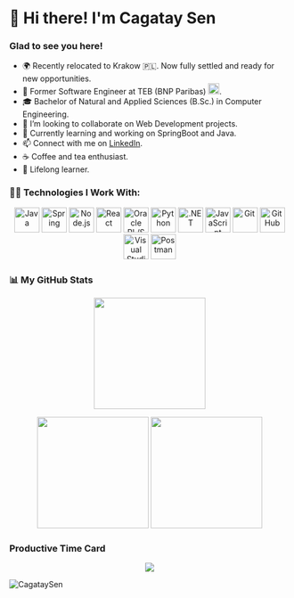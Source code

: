 <h1 align="left">👋 Hi there! I'm Cagatay Sen</h1>
<h3 align="left">Glad to see you here!</h3>

- 🌍 Recently relocated to Krakow 🇵🇱. Now fully settled and ready for new opportunities.
- 💼 Former Software Engineer at TEB (BNP Paribas) <img src="https://www.vectorlogo.zone/logos/bnpparibas/bnpparibas-icon.svg" alt="BNP Paribas" width="20" height="20"/>.
- 🎓 Bachelor of Natural and Applied Sciences (B.Sc.) in Computer Engineering.
- 👯 I’m looking to collaborate on Web Development projects.
- 🌱 Currently learning and working on SpringBoot and Java.
- 📫 Connect with me on [LinkedIn](https://www.linkedin.com/in/cagataysen/).
- ☕ Coffee and tea enthusiast.
- 📖 Lifelong learner.

### 🧑‍💻 Technologies I Work With:

<p align="center">
  <img src="https://www.vectorlogo.zone/logos/java/java-icon.svg" alt="Java" width="45" height="45"/>     
  <img src="https://www.vectorlogo.zone/logos/springio/springio-icon.svg" alt="Spring" width="45" height="45"/>
  <img src="https://www.vectorlogo.zone/logos/nodejs/nodejs-icon.svg" alt="Node.js" width="45" height="45"/>      
  <img src="https://www.vectorlogo.zone/logos/reactjs/reactjs-icon.svg" alt="React" width="45" height="45"/>      
  <img src="https://www.vectorlogo.zone/logos/oracle/oracle-icon.svg" alt="Oracle PL/SQL" width="45" height="45"/>
  <img src="https://www.vectorlogo.zone/logos/python/python-icon.svg" alt="Python" width="45" height="45"/>
  <img src="https://www.vectorlogo.zone/logos/dotnet/dotnet-icon.svg" alt=".NET" width="45" height="45"/>
  <img src="https://www.vectorlogo.zone/logos/javascript/javascript-icon.svg" alt="JavaScript" width="45" height="45"/>
  <img src="https://www.vectorlogo.zone/logos/git-scm/git-scm-icon.svg" alt="Git" width="45" height="45"/>
  <img src="https://www.vectorlogo.zone/logos/github/github-icon.svg" alt="GitHub" width="45" height="45"/>
  <img src="https://www.vectorlogo.zone/logos/visualstudio_code/visualstudio_code-icon.svg" alt="Visual Studio Code" width="45" height="45"/>
  <img src="https://www.vectorlogo.zone/logos/getpostman/getpostman-icon.svg" alt="Postman" width="45" height="45"/>
  
</p>

### 📊 My GitHub Stats

<p align="center">
  <img height="200" src="https://github-profile-summary-cards.vercel.app/api/cards/profile-details?username=cagataysen&theme=github_dark"/>
</p>

<p align="center">
  <img height="200" src="http://github-profile-summary-cards.vercel.app/api/cards/repos-per-language?username=cagataysen&theme=github_dark"/>
  <img height="200" src="http://github-profile-summary-cards.vercel.app/api/cards/most-commit-language?username=cagataysen&theme=github_dark"/>
</p>

### Productive Time Card

<p align="center">
  <img src="http://github-profile-summary-cards.vercel.app/api/cards/productive-time?username=cagataysen&theme=github_dark&utcOffset=8"/>
</p>

<p align="left">
  <img src="https://komarev.com/ghpvc/?username=cagataysen&color=green" alt="CagataySen"/>
</p>
